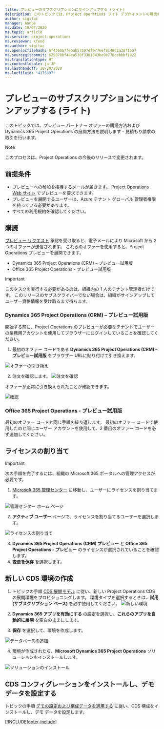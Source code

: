 ```yaml
---
title: プレビューのサブスクリプションにサインアップする (ライト)
description: このトピックでは、Project Operations ライト デプロイメントの購読および展開方法に関する情報を提供します - 見積もり請求の取引を行います。
author: sigitac
manager: Annbe
ms.date: 10/07/2020
ms.topic: article
ms.service: project-operations
ms.reviewer: kfend
ms.author: sigitac
ms.openlocfilehash: 6f4360b7febab57b97df0776ef9148d2a38f16a7
ms.sourcegitcommit: 625878bf48ea530f3381843be0e778cebbbf1922
ms.translationtype: HT
ms.contentlocale: ja-JP
ms.lasthandoff: 10/30/2020
ms.locfileid: "4175897"
---
```

# <a name="sign-up-for-a-preview-subscription---lite"></a>プレビューのサブスクリプションにサインアップする (ライト) 

このトピックでは、プレビュー パートナー オファーの購読方法および Dynamics 365 Project Operations の展開方法を説明します - 見積もり請求の取引を行います。

> [!NOTE]
> このプロセスは、Project Operations の今後のリリースで変更されます。

## <a name="prerequisites"></a>前提条件

- プレビューへの参加を招待するメールが届きます。 [Project Operations Web サイト](https://dynamics.microsoft.com/en-us/project-operations/overview/) でプレビューを要求できます。
- プレビューを展開するユーザーは、Azure テナント グローバル 管理者権限を持っている必要があります。
- すべての利用規約を確認してください。

## <a name="subscribe"></a>購読

[プレビュー リクエスト](https://forms.office.com/FormsPro/Pages/ResponsePage.aspx?id=v4j5cvGGr0GRqy180BHbR56j8lZs0FdAvwT75_WNFyxUMkRDV1NYQU5TNjE2VjhKOVBUNVg2R0s1NC4u) 承認を受け取ると、電子メールにより Microsoft から 2 つのオファーが送信されます。 これらのオファーを使用すると、Project Operations プレビューを展開できます。

- Dynamics 365 Project Operations (CRM) – プレビュー試用版
- Office 365 Project Operations - プレビュー試用版

> [!IMPORTANT]
> このタスクを実行する必要があるのは、組織内の 1 人のテナント管理者だけです。 このリリースのサブスクライバーでない場合は、組織がサインアップしてユーザー資格情報を受け取るまで待ちます。

### <a name="dynamics-365-project-operations-crm---preview-trial"></a>Dynamics 365 Project Operations (CRM) – プレビュー試用版 

開始する前に、Project Operations のプレビューが必要なテナントでユーザーの業務用アカウントを使用してブラウザーにログインしていることを確認してください。

1. 最初のオファー コードである **Dynamics 365 Project Operations (CRM) – プレビュー試用版** をブラウザー URLに貼り付けて引き換えます。

![オファーの引き換え](./media/16RedeemFirstOfferNew.png)

2. 注文を確認します。
![注文を確認](./media/17ConfirmOrderNew.png)

オファーが正常に引き換えられたことが確認できます。

![確認](./media/18OrderConfirmationNew.png)

### <a name="office-365-project-operations---preview-trial"></a>Office 365 Project Operations - プレビュー試用版

最初のオファー コードと同じ手順を繰り返します。 最初のオファー コードで使用したのと同じユーザー アカウントを使用して、2 番目のオファー コードを必ず追加してください。

## <a name="assign-licenses"></a>ライセンスの割り当て

> [!IMPORTANT]
> 次の手順を完了するには、組織の Microsoft 365 ポータルへの管理アクセスが必要です。


1. [Microsoft 365 管理センター](https://portal.office.com/) に移動し、ユーザーにライセンスを割り当てます。

![管理センター ホーム ページ](./media/14AdminPortal.png)

2. **アクティブ ユーザー** ページで、ライセンスを割り当てるユーザーを選択します。

![ライセンスの割り当て](./media/15AssignLicenses.png)

3. **Dynamics 365 Project Operations (CRM) プレビュー** と **Office 365 Project Operations - プレビュー** のライセンスが選択されていることを確認します。 
4. **変更を保存** を選択します。

## <a name="create-a-new-cds-environment"></a>新しい CDS 環境の作成

1. トピックの手順 [CDS 展開モデル](lite-deployment.md) に従い、新しい Project Operations CDS の展開環境をプロビジョニングします。 環境タイプを選択するときは、**試用 (サブスクリプション ベース)** を必ず使用してください。
![新しい環境](./media/19CreateEnvironment.png)

2. **Dynamics 365 アプリを有効にする** の設定を選択し、**これらのアプリを自動的に展開** を空白のままにします。  
3. **保存** を選択して、環境を作成します。

![データベースの追加](./media/20CreateEnvironment1.png)

4. 環境が作成されたら、**Microsoft Dynamics 365 Project Operations** ソリューションをインストールします。 

![ソリューションのインストール](./media/21InstallSolution.png)

## <a name="install-a-cds-configuration-and-setup-demo-data"></a>CDS コンフィグレーションをインストールし、デモ データを設定する

トピックの手順 [デモの設定および構成データを適用する](lite-apply-demo-setup-config-data.md) に従い、CDS 構成をインストールし、デモ データを設定します。


[!INCLUDE[footer-include](../includes/footer-banner.md)]